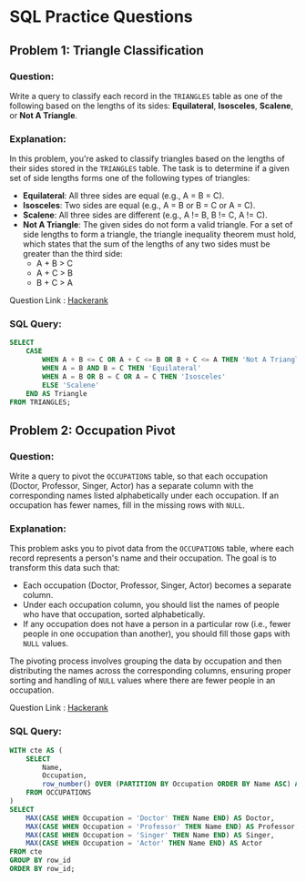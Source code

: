 # SQL Practice Questions

## Problem 1: Triangle Classification

### Question:
Write a query to classify each record in the `TRIANGLES` table as one of the following based on the lengths of its sides: **Equilateral**, **Isosceles**, **Scalene**, or **Not A Triangle**.

### Explanation:
In this problem, you're asked to classify triangles based on the lengths of their sides stored in the `TRIANGLES` table. The task is to determine if a given set of side lengths forms one of the following types of triangles:

- **Equilateral**: All three sides are equal (e.g., A = B = C).
- **Isosceles**: Two sides are equal (e.g., A = B or B = C or A = C).
- **Scalene**: All three sides are different (e.g., A != B, B != C, A != C).
- **Not A Triangle**: The given sides do not form a valid triangle. For a set of side lengths to form a triangle, the triangle inequality theorem must hold, which states that the sum of the lengths of any two sides must be greater than the third side:
  - A + B > C
  - A + C > B
  - B + C > A

Question Link : [Hackerank](https://www.hackerrank.com/challenges/what-type-of-triangle/problem?isFullScreen=true)

### SQL Query:

```sql
SELECT
    CASE    
        WHEN A + B <= C OR A + C <= B OR B + C <= A THEN 'Not A Triangle'  
        WHEN A = B AND B = C THEN 'Equilateral'  
        WHEN A = B OR B = C OR A = C THEN 'Isosceles'  
        ELSE 'Scalene'  
    END AS Triangle
FROM TRIANGLES;
```

## Problem 2: Occupation Pivot

### Question:
Write a query to pivot the `OCCUPATIONS` table, so that each occupation (Doctor, Professor, Singer, Actor) has a separate column with the corresponding names listed alphabetically under each occupation. If an occupation has fewer names, fill in the missing rows with `NULL`.

### Explanation:
This problem asks you to pivot data from the `OCCUPATIONS` table, where each record represents a person's name and their occupation. The goal is to transform this data such that:

- Each occupation (Doctor, Professor, Singer, Actor) becomes a separate column.
- Under each occupation column, you should list the names of people who have that occupation, sorted alphabetically.
- If any occupation does not have a person in a particular row (i.e., fewer people in one occupation than another), you should fill those gaps with `NULL` values.

The pivoting process involves grouping the data by occupation and then distributing the names across the corresponding columns, ensuring proper sorting and handling of `NULL` values where there are fewer people in an occupation.

Question Link : [Hackerank](https://www.hackerrank.com/challenges/occupations/problem?isFullScreen=true)

### SQL Query:

```sql
WITH cte AS (
    SELECT 
        Name, 
        Occupation,
        row_number() OVER (PARTITION BY Occupation ORDER BY Name ASC) AS row_id
    FROM OCCUPATIONS
)
SELECT 
    MAX(CASE WHEN Occupation = 'Doctor' THEN Name END) AS Doctor,
    MAX(CASE WHEN Occupation = 'Professor' THEN Name END) AS Professor,
    MAX(CASE WHEN Occupation = 'Singer' THEN Name END) AS Singer,
    MAX(CASE WHEN Occupation = 'Actor' THEN Name END) AS Actor
FROM cte
GROUP BY row_id
ORDER BY row_id;
```
